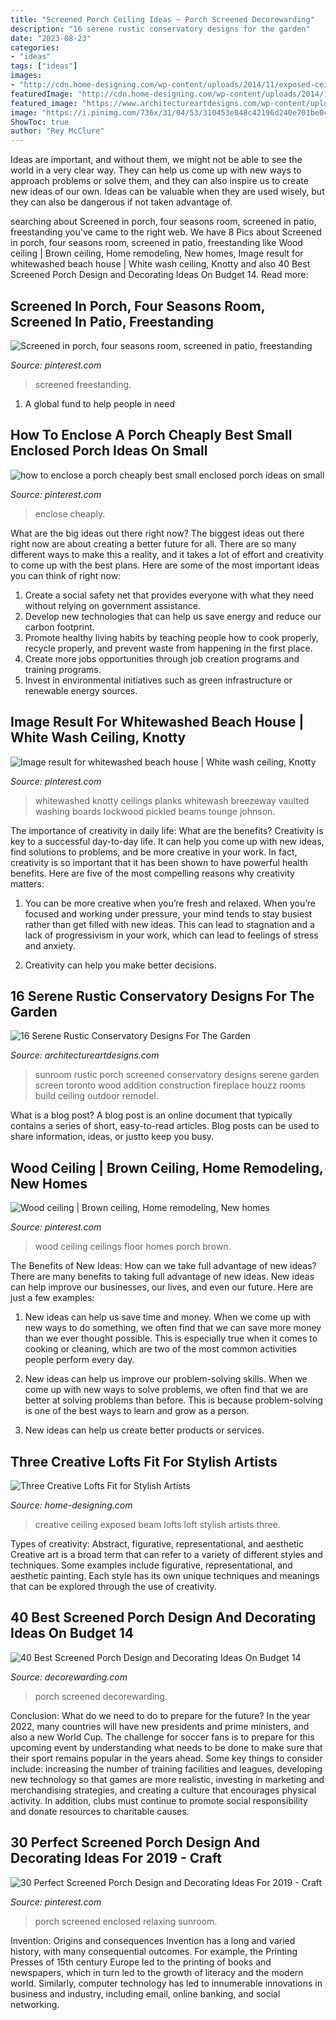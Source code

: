 ```yaml
---
title: "Screened Porch Ceiling Ideas ~ Porch Screened Decorewarding"
description: "16 serene rustic conservatory designs for the garden"
date: "2023-08-23"
categories:
- "ideas"
tags: ["ideas"]
images:
- "http://cdn.home-designing.com/wp-content/uploads/2014/11/exposed-ceiling-beam-design.jpg"
featuredImage: "http://cdn.home-designing.com/wp-content/uploads/2014/11/exposed-ceiling-beam-design.jpg"
featured_image: "https://www.architectureartdesigns.com/wp-content/uploads/2015/05/16-Serene-Rustic-Conservatory-Designs-For-The-Garden-10-630x420.jpg"
image: "https://i.pinimg.com/736x/31/04/53/310453e848c42196d240e701be0c3112--wood-ceilings-basement-ideas.jpg"
ShowToc: true
author: "Rey McClure"
---
```



Ideas are important, and without them, we might not be able to see the world in a very clear way. They can help us come up with new ways to approach problems or solve them, and they can also inspire us to create new ideas of our own. Ideas can be valuable when they are used wisely, but they can also be dangerous if not taken advantage of.

	

		
searching about Screened in porch, four seasons room, screened in patio, freestanding you've came to the right web. We have 8 Pics about Screened in porch, four seasons room, screened in patio, freestanding like Wood ceiling | Brown ceiling, Home remodeling, New homes, Image result for whitewashed beach house | White wash ceiling, Knotty and also 40 Best Screened Porch Design and Decorating Ideas On Budget 14. Read more:
		
    
## Screened In Porch, Four Seasons Room, Screened In Patio, Freestanding

<img loading=lazy src="https://i.pinimg.com/736x/01/a8/fd/01a8fde90928e8fadf706488ee9488d0.jpg" onerror="this.onerror=null;this.src='https://tse1.mm.bing.net/th?id=OIP.JLD3tDfR2p_sytw_Hcl5BAHaE8&amp;pid=15.1';" alt="Screened in porch, four seasons room, screened in patio, freestanding">

_Source: pinterest.com_

>screened freestanding. 

	

1. A global fund to help people in need 

    
## How To Enclose A Porch Cheaply Best Small Enclosed Porch Ideas On Small

<img loading=lazy src="https://i.pinimg.com/736x/b7/14/8d/b7148de8ab89c1fc3e2015a4dc8bc894.jpg" onerror="this.onerror=null;this.src='https://tse2.mm.bing.net/th?id=OIP.fMrzjVmIJ5O21TeI8KB6YwHaJ3&amp;pid=15.1';" alt="how to enclose a porch cheaply best small enclosed porch ideas on small">

_Source: pinterest.com_

>enclose cheaply. 

	

What are the big ideas out there right now?
The biggest ideas out there right now are about creating a better future for all. There are so many different ways to make this a reality, and it takes a lot of effort and creativity to come up with the best plans. Here are some of the most important ideas you can think of right now:
1. Create a social safety net that provides everyone with what they need without relying on government assistance.
2. Develop new technologies that can help us save energy and reduce our carbon footprint. 
3. Promote healthy living habits by teaching people how to cook properly, recycle properly, and prevent waste from happening in the first place. 
4. Create more jobs opportunities through job creation programs and training programs. 
5. Invest in environmental initiatives such as green infrastructure or renewable energy sources.

    
## Image Result For Whitewashed Beach House | White Wash Ceiling, Knotty

<img loading=lazy src="https://i.pinimg.com/736x/8f/7c/25/8f7c25fc07380df92038a51395e007c0.jpg" onerror="this.onerror=null;this.src='https://tse2.mm.bing.net/th?id=OIP.HzsJyQo8yhVI919Jr9-G0AHaJ-&amp;pid=15.1';" alt="Image result for whitewashed beach house | White wash ceiling, Knotty">

_Source: pinterest.com_

>whitewashed knotty ceilings planks whitewash breezeway vaulted washing boards lockwood pickled beams tounge johnson. 

	

The importance of creativity in daily life: What are the benefits?
Creativity is key to a successful day-to-day life. It can help you come up with new ideas, find solutions to problems, and be more creative in your work. In fact, creativity is so important that it has been shown to have powerful health benefits. Here are five of the most compelling reasons why creativity matters: 
1. You can be more creative when you’re fresh and relaxed. When you’re focused and working under pressure, your mind tends to stay busiest rather than get filled with new ideas. This can lead to stagnation and a lack of progressivism in your work, which can lead to feelings of stress and anxiety. 

2. Creativity can help you make better decisions.

    
## 16 Serene Rustic Conservatory Designs For The Garden

<img loading=lazy src="https://www.architectureartdesigns.com/wp-content/uploads/2015/05/16-Serene-Rustic-Conservatory-Designs-For-The-Garden-10-630x420.jpg" onerror="this.onerror=null;this.src='https://tse3.mm.bing.net/th?id=OIP.uOK21BPLyv75I9ccDd1GzAHaE8&amp;pid=15.1';" alt="16 Serene Rustic Conservatory Designs For The Garden">

_Source: architectureartdesigns.com_

>sunroom rustic porch screened conservatory designs serene garden screen toronto wood addition construction fireplace houzz rooms build ceiling outdoor remodel. 

	

What is a blog post?
A blog post is an online document that typically contains a series of short, easy-to-read articles. Blog posts can be used to share information, ideas, or justto keep you busy.

    
## Wood Ceiling | Brown Ceiling, Home Remodeling, New Homes

<img loading=lazy src="https://i.pinimg.com/736x/31/04/53/310453e848c42196d240e701be0c3112--wood-ceilings-basement-ideas.jpg" onerror="this.onerror=null;this.src='https://tse2.mm.bing.net/th?id=OIP.o_sLXdNTYjsOLoeEFfPyLADhEs&amp;pid=15.1';" alt="Wood ceiling | Brown ceiling, Home remodeling, New homes">

_Source: pinterest.com_

>wood ceiling ceilings floor homes porch brown. 

	

The Benefits of New Ideas: How can we take full advantage of new ideas?
There are many benefits to taking full advantage of new ideas. New ideas can help improve our businesses, our lives, and even our future. Here are just a few examples:
1. New ideas can help us save time and money. When we come up with new ways to do something, we often find that we can save more money than we ever thought possible. This is especially true when it comes to cooking or cleaning, which are two of the most common activities people perform every day.

2. New ideas can help us improve our problem-solving skills. When we come up with new ways to solve problems, we often find that we are better at solving problems than before. This is because problem-solving is one of the best ways to learn and grow as a person.

3. New ideas can help us create better products or services.

    
## Three Creative Lofts Fit For Stylish Artists

<img loading=lazy src="http://cdn.home-designing.com/wp-content/uploads/2014/11/exposed-ceiling-beam-design.jpg" onerror="this.onerror=null;this.src='https://tse3.mm.bing.net/th?id=OIP.fBsgKUFkDl5b8Up-K7dFwgHaKl&amp;pid=15.1';" alt="Three Creative Lofts Fit for Stylish Artists">

_Source: home-designing.com_

>creative ceiling exposed beam lofts loft stylish artists three. 

	

Types of creativity: Abstract, figurative, representational, and aesthetic
Creative art is a broad term that can refer to a variety of different styles and techniques. Some examples include figurative, representational, and aesthetic painting. Each style has its own unique techniques and meanings that can be explored through the use of creativity.

    
## 40 Best Screened Porch Design And Decorating Ideas On Budget 14

<img loading=lazy src="https://i0.wp.com/decorewarding.com/wp-content/uploads/2019/03/40-Best-Screened-Porch-Design-and-Decorating-Ideas-On-Budget-14.jpg?fit=948%2C1426" onerror="this.onerror=null;this.src='https://tse3.mm.bing.net/th?id=OIP._dU4ijEUKPNTU8n7R1TAGgHaLJ&amp;pid=15.1';" alt="40 Best Screened Porch Design and Decorating Ideas On Budget 14">

_Source: decorewarding.com_

>porch screened decorewarding. 

	

Conclusion: What do we need to do to prepare for the future?
In the year 2022, many countries will have new presidents and prime ministers, and also a new World Cup. The challenge for soccer fans is to prepare for this upcoming event by understanding what needs to be done to make sure that their sport remains popular in the years ahead. Some key things to consider include: increasing the number of training facilities and leagues, developing new technology so that games are more realistic, investing in marketing and merchandising strategies, and creating a culture that encourages physical activity. In addition, clubs must continue to promote social responsibility and donate resources to charitable causes.

    
## 30 Perfect Screened Porch Design And Decorating Ideas For 2019 - Craft

<img loading=lazy src="https://i.pinimg.com/736x/e9/6a/f6/e96af619e5a83f4f3a5592aacfc30463.jpg" onerror="this.onerror=null;this.src='https://tse2.mm.bing.net/th?id=OIP.5U4MbZfIEUHK-30n29cWlwHaLH&amp;pid=15.1';" alt="30 Perfect Screened Porch Design and Decorating Ideas For 2019 - Craft">

_Source: pinterest.com_

>porch screened enclosed relaxing sunroom. 

	

Invention: Origins and consequences
Invention has a long and varied history, with many consequential outcomes. For example, the Printing Presses of 15th century Europe led to the printing of books and newspapers, which in turn led to the growth of literacy and the modern world. Similarly, computer technology has led to innumerable innovations in business and industry, including email, online banking, and social networking.

